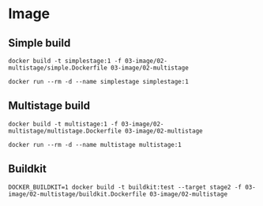 # Image

## Simple build

```shell
docker build -t simplestage:1 -f 03-image/02-multistage/simple.Dockerfile 03-image/02-multistage
```

```shell
docker run --rm -d --name simplestage simplestage:1
```

## Multistage build
```shell
docker build -t multistage:1 -f 03-image/02-multistage/multistage.Dockerfile 03-image/02-multistage
```

```shell
docker run --rm -d --name multistage multistage:1
```

## Buildkit
```shell
DOCKER_BUILDKIT=1 docker build -t buildkit:test --target stage2 -f 03-image/02-multistage/buildkit.Dockerfile 03-image/02-multistage
```
